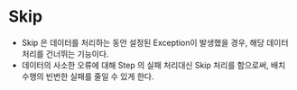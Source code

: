 # Skip

- Skip 은 데이터를 처리하는 동안 설정된 Exception이 발생했을 경우,  해당 데이터 처리를 건너뛰는 기능이다.
- 데이터의 사소한 오류에 대해 Step 의 실패 처리대신 Skip 처리를 함으로써, 배치 수행의 빈번한 실패를 줄일 수 있게 한다.